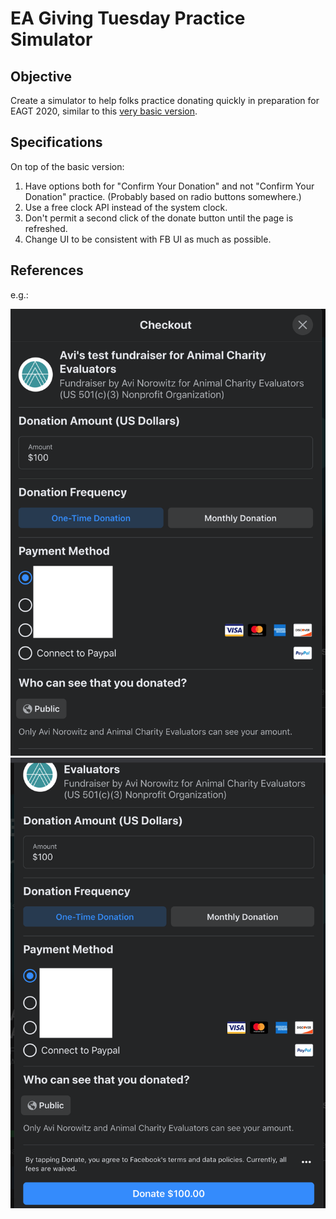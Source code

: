 # EA Giving Tuesday Practice Simulator

## Objective

Create a simulator to help folks practice donating quickly in preparation for EAGT 2020, similar to this [very basic version](https://angelinahli.com/eagt.html).

## Specifications

On top of the basic version:

1. Have options both for "Confirm Your Donation" and not "Confirm Your Donation" practice. (Probably based on radio buttons somewhere.)
2. Use a free clock API instead of the system clock.
3. Don't permit a second click of the donate button until the page is refreshed.
4. Change UI to be consistent with FB UI as much as possible.

## References

e.g.:

![Screenshot 1](research/screenshot1.png)
![Screenshot 2](research/screenshot2.png)